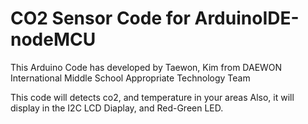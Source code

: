 # CO2 Sensor Code for ArduinoIDE-nodeMCU

This Arduino Code has developed by Taewon, Kim from DAEWON International Middle School Appropriate Technology Team

This code will detects co2, and temperature in your areas
Also, it will display in the I2C LCD Diaplay, and Red-Green LED.
